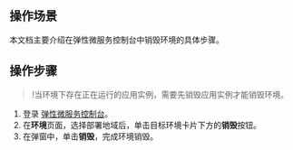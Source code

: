 ## 操作场景

本文档主要介绍在弹性微服务控制台中销毁环境的具体步骤。


## 操作步骤
>!当环境下存在正在运行的应用实例，需要先销毁应用实例才能销毁环境。

1. 登录 [弹性微服务控制台](https://console.cloud.tencent.com/tem)。
2. 在**环境**页面，选择部署地域后，单击目标环境卡片下方的**销毁**按钮。
3. 在弹窗中，单击**销毁**，完成环境销毁。
